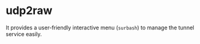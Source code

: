 # udp2raw
It provides a user-friendly interactive menu (`surbash`) to manage the tunnel service easily.
